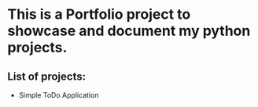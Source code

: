 # This is a Portfolio project to showcase and document my python projects.

## List of projects:
- Simple ToDo Application